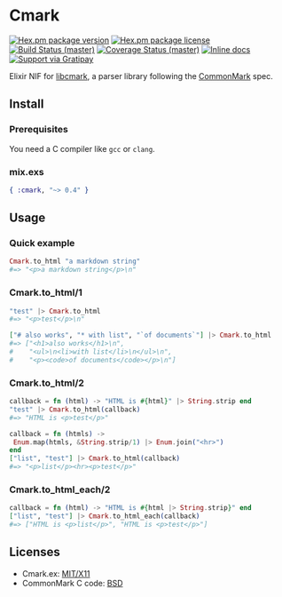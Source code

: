 # Cmark

[![Hex.pm package version](https://img.shields.io/hexpm/v/cmark.svg?style=flat-square)](https://hex.pm/packages/cmark)
[![Hex.pm package license](https://img.shields.io/hexpm/l/cmark.svg?style=flat-square)](https://github.com/asaaki/cmark.ex/blob/master/LICENSE)
[![Build Status (master)](https://img.shields.io/travis/asaaki/cmark.ex/master.svg?style=flat-square)](https://travis-ci.org/asaaki/cmark.ex)
[![Coverage Status (master)](https://img.shields.io/coveralls/asaaki/cmark.ex/master.svg?style=flat-square)](https://coveralls.io/r/asaaki/cmark.ex)
[![Inline docs](http://inch-ci.org/github/asaaki/cmark.ex.svg?branch=master&style=flat-square)](http://inch-ci.org/github/asaaki/cmark.ex)
[![Support via Gratipay](http://img.shields.io/gratipay/asaaki.svg?style=flat-square)](https://gratipay.com/asaaki)

Elixir NIF for [libcmark](https://github.com/jgm/CommonMark), a parser library following the [CommonMark](http://commonmark.org/) spec.

## Install

### Prerequisites

You need a C compiler like `gcc` or `clang`.

### mix.exs

```elixir
{ :cmark, "~> 0.4" }
```

## Usage

### Quick example

```elixir
Cmark.to_html "a markdown string"
#=> "<p>a markdown string</p>\n"
```

### Cmark.to_html/1

```elixir
"test" |> Cmark.to_html
#=> "<p>test</p>\n"
```

```elixir
["# also works", "* with list", "`of documents`"] |> Cmark.to_html
#=> ["<h1>also works</h1>\n",
#    "<ul>\n<li>with list</li>\n</ul>\n",
#    "<p><code>of documents</code></p>\n"]
```

### Cmark.to_html/2

```elixir
callback = fn (html) -> "HTML is #{html}" |> String.strip end
"test" |> Cmark.to_html(callback)
#=> "HTML is <p>test</p>"
```

```elixir
callback = fn (htmls) ->
 Enum.map(htmls, &String.strip/1) |> Enum.join("<hr>")
end
["list", "test"] |> Cmark.to_html(callback)
#=> "<p>list</p><hr><p>test</p>"
```

### Cmark.to_html_each/2

```elixir
callback = fn (html) -> "HTML is #{html |> String.strip}" end
["list", "test"] |> Cmark.to_html_each(callback)
#=> ["HTML is <p>list</p>", "HTML is <p>test</p>"]
```

## Licenses

- Cmark.ex: [MIT/X11](./LICENSE)
- CommonMark C code: [BSD](./c_src/LICENSE)
